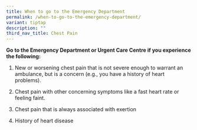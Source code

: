 ```yaml
---
title: When to go to the Emergency Department
permalink: /when-to-go-to-the-emergency-department/
variant: tiptap
description: ""
third_nav_title: Chest Pain
---
```

<p><strong>Go to the Emergency Department or Urgent Care Centre if you experience the following:</strong>
</p>
<p></p>
<ol data-tight="true" class="tight">
<li>
<p>New or worsening chest pain that is not severe enough to warrant an ambulance,
but is a concern (e.g., you have a history of heart problems).</p>
</li>
<li>
<p>Chest pain with other concerning symptoms like a fast heart rate or feeling
faint.</p>
</li>
<li>
<p>Chest pain that is always associated with exertion</p>
</li>
<li>
<p>History of heart disease
<br>
</p>
</li>
</ol>
<p></p>